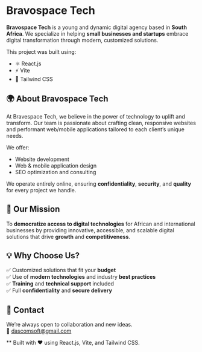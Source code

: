 # Bravospace Tech

**Bravospace Tech** is a young and dynamic digital agency based in **South Africa**. We specialize in helping **small businesses and startups** embrace digital transformation through modern, customized solutions.

This project was built using:
- ⚛️ React.js
- ⚡ Vite
- 🎨 Tailwind CSS



## 🌍 About Bravospace Tech

At Bravespace Tech, we believe in the power of technology to uplift and transform. Our team is passionate about crafting clean, responsive websites and performant web/mobile applications tailored to each client’s unique needs.

We offer:
- Website development
- Web & mobile application design
- SEO optimization and consulting

We operate entirely online, ensuring **confidentiality**, **security**, and **quality** for every project we handle.



## 🎯 Our Mission

To **democratize access to digital technologies** for African and international businesses by providing innovative, accessible, and scalable digital solutions that drive **growth** and **competitiveness**.


## 💡 Why Choose Us?

✅ Customized solutions that fit your **budget**  
✅ Use of **modern technologies** and industry **best practices**  
✅ **Training** and **technical support** included  
✅ Full **confidentiality** and **secure delivery**


## 🔗 Contact

We’re always open to collaboration and new ideas.  
📧 dascomsoft@gmail.com



** Built with ❤️ using React.js, Vite, and Tailwind CSS.
